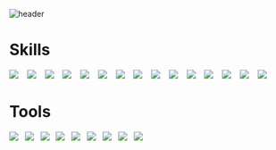 ![header](https://capsule-render.vercel.app/api?type=slice&height=200&color=gradient&customColorList=18&text=Rita%20Mordio&fontAlign=70&rotate=13&fontAlignY=25&desc=Demian%20Developer&descAlign=70.&descAlignY=44)


# Skills
<img src="https://img.shields.io/badge/HTML5-E34F26?style=flat&logo=HTML5&logoColor=FFFFFF"/>&nbsp;&nbsp;&nbsp;
<img src="https://img.shields.io/badge/CSS3-1572B6?style=flat&logo=CSS3&logoColor=FFFFFF"/>&nbsp;&nbsp;&nbsp;
<a href="https://sass-lang.com/" target="_blank"><img src="https://img.shields.io/badge/Sass-CC6699?style=flat&logo=Sass&logoColor=FFFFFF"/></a>&nbsp;&nbsp;&nbsp;
<img src="https://img.shields.io/badge/JavaScript-F7DF1E?style=flat&logo=JavaScript&logoColor=FFFFFF"/>&nbsp;&nbsp;&nbsp;
<a href="https://www.typescriptlang.org/" target="_blank"><img src="https://img.shields.io/badge/TypeScript-3178C6?style=flat&logo=TypeScript&logoColor=FFFFFF"/></a>&nbsp;&nbsp;&nbsp;
<a href="https://ko.reactjs.org/" target="_blank"><img src="https://img.shields.io/badge/React-61DAFB?style=flat&logo=React&logoColor=FFFFFF"/></a>&nbsp;&nbsp;&nbsp;
<a href="https://reactnative.dev/" target="_blank"><img src="https://img.shields.io/badge/React%20Native-0088CC?style=flat&logo=React&logoColor=FFFFFF"/></a>&nbsp;&nbsp;&nbsp;
<a href="https://recoiljs.org/ko/" target="_blank"><img src="https://img.shields.io/badge/Recoil-358EF1?style=flat&logo=Recoil&logoColor=FFFFFF"/></a>&nbsp;&nbsp;&nbsp;
<a href="https://ko.redux.js.org/" target="_blank"><img src="https://img.shields.io/badge/Redux-764ABC?style=flat&logo=Redux&logoColor=FFFFFF"/></a>&nbsp;&nbsp;&nbsp;
<a href="https://nextjs.org/" target="_blank"><img src="https://img.shields.io/badge/Next.js-000000?style=flat&logo=Next.js&logoColor=FFFFFF"/></a>&nbsp;&nbsp;&nbsp;
<a href="https://vuejs.org/" target="_blank"><img src="https://img.shields.io/badge/Vue.js-4FC08D?style=flat&logo=Vue.js&logoColor=FFFFFF"/></a>&nbsp;&nbsp;&nbsp;
<a href="https://lodash.com/" target="_blank"><img src="https://img.shields.io/badge/Lodash-3492FF?style=flat&logo=Lodash&logoColor=FFFFFF"/></a>&nbsp;&nbsp;&nbsp;
<a href="https://www.mongodb.com/" target="_blank"><img src="https://img.shields.io/badge/MongoDB-47A248?style=flat&logo=MongoDB&logoColor=FFFFFF"/></a>&nbsp;&nbsp;&nbsp;
<a href="https://aws.amazon.com/" target="_blank"><img src="https://img.shields.io/badge/Amazon EC2-FF9900?style=flat&logo=Amazon EC2&logoColor=FFFFFF"/></a>&nbsp;&nbsp;&nbsp;
<a href="https://aws.amazon.com/" target="_blank"><img src="https://img.shields.io/badge/Amazon S3-569A31?style=flat&logo=Amazon S3&logoColor=FFFFFF"/></a>

# Tools
<a href="https://www.jetbrains.com/ko-kr/idea/" target="_blank"><img src="https://img.shields.io/badge/IntelliJ IDEA-EF2D5E?style=flat&logo=IntelliJ IDEA&logoColor=FFFFFF"/></a>&nbsp;&nbsp;&nbsp;<a href="https://www.jetbrains.com/ko-kr/webstorm/" target="_blank"><img src="https://img.shields.io/badge/WebStorm-00D564?style=flat&logo=WebStorm&logoColor=FFFFFF"/></a>&nbsp;&nbsp;&nbsp;<a href="https://swagger.io/" target="_blank"><img src="https://img.shields.io/badge/Swagger-85EA2D?style=flat&logo=Swagger&logoColor=FFFFFF"/></a>&nbsp;&nbsp;&nbsp;<a href="https://github.com/" target="_blank"><img src="https://img.shields.io/badge/Git-F05032?style=flat&logo=Git&logoColor=FFFFFF"/></a>&nbsp;&nbsp;&nbsp;<a href="https://www.sourcetreeapp.com/" target="_blank"><img src="https://img.shields.io/badge/Sourcetree-0052CC?style=flat&logo=Sourcetree&logoColor=FFFFFF"/></a>&nbsp;&nbsp;&nbsp;<a href="https://www.atlassian.com/ko/software/jira" target="_blank"><img src="https://img.shields.io/badge/Jira Software-0052CC?style=flat&logo=Jira Software&logoColor=FFFFFF"/></a>&nbsp;&nbsp;&nbsp;<a href="https://www.figma.com/" target="_blank"><img src="https://img.shields.io/badge/Figma-F24E1E?style=flat&logo=Figma&logoColor=FFFFFF"/></a>&nbsp;&nbsp;&nbsp;<a href="https://slack.com/intl/ko-kr/" target="_blank"><img src="https://img.shields.io/badge/Slack-4A154B?style=flat&logo=Slack&logoColor=FFFFFF"/></a>&nbsp;&nbsp;&nbsp;<a href="https://www.notion.so/ko-kr" target="_blank"><img src="https://img.shields.io/badge/Notion-000000?style=flat&logo=Notion&logoColor=FFFFFF"/></a>




